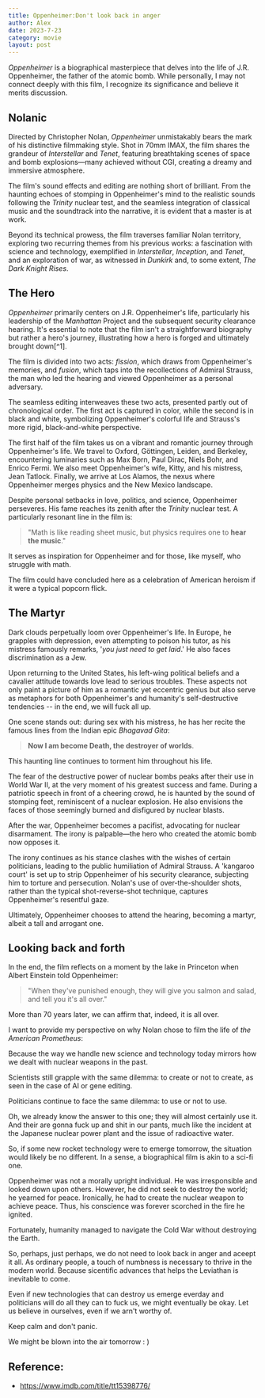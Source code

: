 ```yaml
---
title: Oppenheimer:Don't look back in anger
author: Alex
date: 2023-7-23
category: movie
layout: post
--- 
```


*Oppenheimer* is a biographical masterpiece that delves into the life of J.R. Oppenheimer, the father of the atomic bomb. While personally, I may not connect deeply with this film, I recognize its significance and believe it merits discussion.

## Nolanic

Directed by Christopher Nolan, *Oppenheimer* unmistakably bears the mark of his distinctive filmmaking style. Shot in 70mm IMAX, the film shares the grandeur of *Interstellar* and *Tenet*, featuring breathtaking scenes of space and bomb explosions—many achieved without CGI, creating a dreamy and immersive atmosphere.

The film's sound effects and editing are nothing short of brilliant. From the haunting echoes of stomping in Oppenheimer's mind to the realistic sounds following the *Trinity* nuclear test, and the seamless integration of classical music and the soundtrack into the narrative, it is evident that a master is at work.

Beyond its technical prowess, the film traverses familiar Nolan territory, exploring two recurring themes from his previous works: a fascination with science and technology, exemplified in *Interstellar*, *Inception*, and *Tenet*, and an exploration of war, as witnessed in *Dunkirk* and, to some extent, *The Dark Knight Rises*.

## The Hero

*Oppenheimer* primarily centers on J.R. Oppenheimer's life, particularly his leadership of the *Manhattan* Project and the subsequent security clearance hearing. It's essential to note that the film isn't a straightforward biography but rather a hero's journey, illustrating how a hero is forged and ultimately brought down[^1].

The film is divided into two acts: *fission*, which draws from Oppenheimer's memories, and *fusion*, which taps into the recollections of Admiral Strauss, the man who led the hearing and viewed Oppenheimer as a personal adversary.

The seamless editing interweaves these two acts, presented partly out of chronological order. The first act is captured in color, while the second is in black and white, symbolizing Oppenheimer's colorful life and Strauss's more rigid, black-and-white perspective.

The first half of the film takes us on a vibrant and romantic journey through Oppenheimer's life. We travel to Oxford, Göttingen, Leiden, and Berkeley, encountering luminaries such as Max Born, Paul Dirac, Niels Bohr, and Enrico Fermi. We also meet Oppenheimer's wife, Kitty, and his mistress, Jean Tatlock. Finally, we arrive at Los Alamos, the nexus where Oppenheimer merges physics and the New Mexico landscape.

Despite personal setbacks in love, politics, and science, Oppenheimer perseveres. His fame reaches its zenith after the *Trinity* nuclear test. A particularly resonant line in the film is:

> "Math is like reading sheet music, but physics requires one to **hear the music**."

It serves as inspiration for Oppenheimer and for those, like myself, who struggle with math.

The film could have concluded here as a celebration of American heroism if it were a typical popcorn flick.

## The Martyr

Dark clouds perpetually loom over Oppenheimer's life. In Europe, he grapples with depression, even attempting to poison his tutor, as his mistress famously remarks, '*you just need to get laid*.' He also faces discrimination as a Jew.

Upon returning to the United States, his left-wing political beliefs and a cavalier attitude towards love lead to serious troubles. These aspects not only paint a picture of him as a romantic yet eccentric genius but also serve as metaphors for both Oppenheimer's and humanity's self-destructive tendencies -- in the end, we will fuck all up.

One scene stands out: during sex with his mistress, he has her recite the famous lines from the Indian epic *Bhagavad Gita*:

> **Now I am become Death, the destroyer of worlds**.

This haunting line continues to torment him throughout his life.

The fear of the destructive power of nuclear bombs peaks after their use in World War II, at the very moment of his greatest success and fame. During a patriotic speech in front of a cheering crowd, he is haunted by the sound of stomping feet, reminiscent of a nuclear explosion. He also envisions the faces of those seemingly burned and disfigured by nuclear blasts.

After the war, Oppenheimer becomes a pacifist, advocating for nuclear disarmament. The irony is palpable—the hero who created the atomic bomb now opposes it.

The irony continues as his stance clashes with the wishes of certain politicians, leading to the public humiliation of Admiral Strauss. A 'kangaroo court' is set up to strip Oppenheimer of his security clearance, subjecting him to torture and persecution. Nolan's use of over-the-shoulder shots, rather than the typical shot-reverse-shot technique, captures Oppenheimer's resentful gaze.

Ultimately, Oppenheimer chooses to attend the hearing, becoming a martyr, albeit a tall and arrogant one.

## Looking back and forth

In the end, the film reflects on a moment by the lake in Princeton when Albert Einstein told Oppenheimer:

> "When they've punished enough, they will give you salmon and salad, and tell you it's all over."

More than 70 years later, we can affirm that, indeed, it is all over.

I want to provide my perspective on why Nolan chose to film the life of *the American Prometheus*:

Because the way we handle new science and technology today mirrors how we dealt with nuclear weapons in the past.

Scientists still grapple with the same dilemma: to create or not to create, as seen in the case of AI or gene editing.

Politicians continue to face the same dilemma: to use or not to use. 

Oh, we already know the answer to this one; they will almost certainly use it.
And their are gonna fuck up and shit in our pants, much like the incident at the Japanese nuclear power plant and the issue of radioactive water.

So, if some new rocket technology were to emerge tomorrow, the situation would likely be no different. In a sense, a biographical film is akin to a sci-fi one.

Oppenheimer was not a morally upright individual. He was irresponsible and looked down upon others. However, he did not seek to destroy the world; he yearned for peace. Ironically, he had to create the nuclear weapon to achieve peace. Thus, his conscience was forever scorched in the fire he ignited.

Fortunately, humanity managed to navigate the Cold War without destroying the Earth.

So, perhaps, just perhaps, we do not need to look back in anger and aceept it all. As ordinary people, a touch of numbness is necessary to thrive in the modern world. Because sicentific advances that helps the Leviathan is inevitable to come.

Even if new technologies that can destroy us emerge everday and politicians will do all they can to fuck us, we might eventually be okay. Let us believe in ourselves, even if we arn't worthy of.

Keep calm and don't panic.

We might be blown into the air tomorrow : )

## Reference:
- https://www.imdb.com/title/tt15398776/
